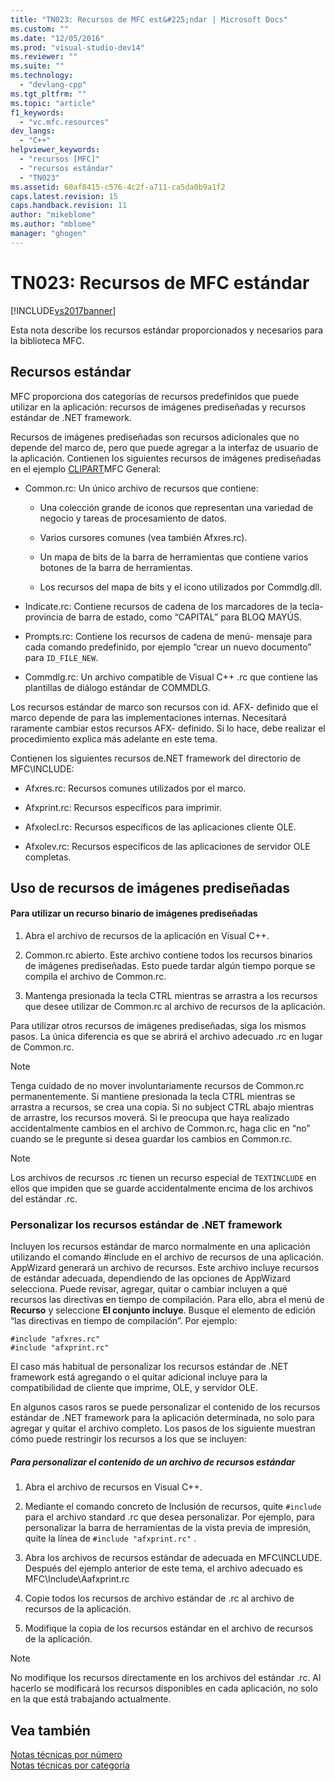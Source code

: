 ```yaml
---
title: "TN023: Recursos de MFC est&#225;ndar | Microsoft Docs"
ms.custom: ""
ms.date: "12/05/2016"
ms.prod: "visual-studio-dev14"
ms.reviewer: ""
ms.suite: ""
ms.technology: 
  - "devlang-cpp"
ms.tgt_pltfrm: ""
ms.topic: "article"
f1_keywords: 
  - "vc.mfc.resources"
dev_langs: 
  - "C++"
helpviewer_keywords: 
  - "recursos [MFC]"
  - "recursos estándar"
  - "TN023"
ms.assetid: 60af8415-c576-4c2f-a711-ca5da0b9a1f2
caps.latest.revision: 15
caps.handback.revision: 11
author: "mikeblome"
ms.author: "mblome"
manager: "ghogen"
---
```

# TN023: Recursos de MFC est&#225;ndar
[!INCLUDE[vs2017banner](../assembler/inline/includes/vs2017banner.md)]

Esta nota describe los recursos estándar proporcionados y necesarios para la biblioteca MFC.  
  
## Recursos estándar  
 MFC proporciona dos categorías de recursos predefinidos que puede utilizar en la aplicación: recursos de imágenes prediseñadas y recursos estándar de .NET framework.  
  
 Recursos de imágenes prediseñadas son recursos adicionales que no depende del marco de, pero que puede agregar a la interfaz de usuario de la aplicación.  Contienen los siguientes recursos de imágenes prediseñadas en el ejemplo [CLIPART](../top/visual-cpp-samples.md)MFC General:  
  
-   Common.rc: Un único archivo de recursos que contiene:  
  
    -   Una colección grande de iconos que representan una variedad de negocio y tareas de procesamiento de datos.  
  
    -   Varios cursores comunes \(vea también Afxres.rc\).  
  
    -   Un mapa de bits de la barra de herramientas que contiene varios botones de la barra de herramientas.  
  
    -   Los recursos del mapa de bits y el icono utilizados por Commdlg.dll.  
  
-   Indicate.rc: Contiene recursos de cadena de los marcadores de la tecla\- provincia de barra de estado, como “CAPITAL” para BLOQ MAYÚS.  
  
-   Prompts.rc: Contiene los recursos de cadena de menú\- mensaje para cada comando predefinido, por ejemplo “crear un nuevo documento” para `ID_FILE_NEW`.  
  
-   Commdlg.rc: Un archivo compatible de Visual C\+\+ .rc que contiene las plantillas de diálogo estándar de COMMDLG.  
  
 Los recursos estándar de marco son recursos con id. AFX\- definido que el marco depende de para las implementaciones internas.  Necesitará raramente cambiar estos recursos AFX\- definido.  Si lo hace, debe realizar el procedimiento explica más adelante en este tema.  
  
 Contienen los siguientes recursos de.NET framework del directorio de MFC\\INCLUDE:  
  
-   Afxres.rc: Recursos comunes utilizados por el marco.  
  
-   Afxprint.rc: Recursos específicos para imprimir.  
  
-   Afxolecl.rc: Recursos específicos de las aplicaciones cliente OLE.  
  
-   Afxolev.rc: Recursos específicos de las aplicaciones de servidor OLE completas.  
  
## Uso de recursos de imágenes prediseñadas  
  
#### Para utilizar un recurso binario de imágenes prediseñadas  
  
1.  Abra el archivo de recursos de la aplicación en Visual C\+\+.  
  
2.  Common.rc abierto.  Este archivo contiene todos los recursos binarios de imágenes prediseñadas.  Esto puede tardar algún tiempo porque se compila el archivo de Common.rc.  
  
3.  Mantenga presionada la tecla CTRL mientras se arrastra a los recursos que desee utilizar de Common.rc al archivo de recursos de la aplicación.  
  
 Para utilizar otros recursos de imágenes prediseñadas, siga los mismos pasos.  La única diferencia es que se abrirá el archivo adecuado .rc en lugar de Common.rc.  
  
> [!NOTE]
>  Tenga cuidado de no mover involuntariamente recursos de Common.rc permanentemente.  Si mantiene presionada la tecla CTRL mientras se arrastra a recursos, se crea una copia.  Si no subject CTRL abajo mientras de arrastre, los recursos moverá.  Si le preocupa que haya realizado accidentalmente cambios en el archivo de Common.rc, haga clic en “no” cuando se le pregunte si desea guardar los cambios en Common.rc.  
  
> [!NOTE]
>  Los archivos de recursos .rc tienen un recurso especial de `TEXTINCLUDE` en ellos que impiden que se guarde accidentalmente encima de los archivos del estándar .rc.  
  
### Personalizar los recursos estándar de .NET framework  
 Incluyen los recursos estándar de marco normalmente en una aplicación utilizando el comando \#include en el archivo de recursos de una aplicación.  AppWizard generará un archivo de recursos.  Este archivo incluye recursos de estándar adecuada, dependiendo de las opciones de AppWizard selecciona.  Puede revisar, agregar, quitar o cambiar incluyen a qué recursos las directivas en tiempo de compilación.  Para ello, abra el menú de **Recurso** y seleccione **El conjunto incluye**.  Busque el elemento de edición “las directivas en tiempo de compilación”.  Por ejemplo:  
  
```  
#include "afxres.rc"  
#include "afxprint.rc"  
```  
  
 El caso más habitual de personalizar los recursos estándar de .NET framework está agregando o el quitar adicional incluye para la compatibilidad de cliente que imprime, OLE, y servidor OLE.  
  
 En algunos casos raros se puede personalizar el contenido de los recursos estándar de .NET framework para la aplicación determinada, no solo para agregar y quitar el archivo completo.  Los pasos de los siguiente muestran cómo puede restringir los recursos a los que se incluyen:  
  
##### Para personalizar el contenido de un archivo de recursos estándar  
  
1.  Abra el archivo de recursos en Visual C\+\+.  
  
2.  Mediante el comando concreto de Inclusión de recursos, quite `#include` para el archivo standard .rc que desea personalizar.  Por ejemplo, para personalizar la barra de herramientas de la vista previa de impresión, quite la línea de `#include "afxprint.rc"` .  
  
3.  Abra los archivos de recursos estándar de adecuada en MFC\\INCLUDE.  Después del ejemplo anterior de este tema, el archivo adecuado es MFC\\Include\\Aafxprint.rc  
  
4.  Copie todos los recursos de archivo estándar de .rc al archivo de recursos de la aplicación.  
  
5.  Modifique la copia de los recursos estándar en el archivo de recursos de la aplicación.  
  
> [!NOTE]
>  No modifique los recursos directamente en los archivos del estándar .rc.  Al hacerlo se modificará los recursos disponibles en cada aplicación, no solo en la que está trabajando actualmente.  
  
## Vea también  
 [Notas técnicas por número](../mfc/technical-notes-by-number.md)   
 [Notas técnicas por categoría](../mfc/technical-notes-by-category.md)
